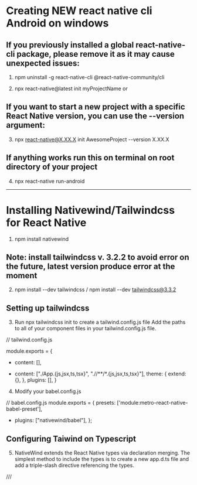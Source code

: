 # Creating NEW react native cli Android on windows

## If you previously installed a global react-native-cli package, please remove it as it may cause unexpected issues:

1. npm uninstall -g react-native-cli @react-native-community/cli

2. npx react-native@latest init myProjectName or

## If you want to start a new project with a specific React Native version, you can use the --version argument:

3. npx react-native@X.XX.X init AwesomeProject --version X.XX.X

## If anything works run this on terminal on root directory of your project

4. npx react-native run-android

---

# Installing Nativewind/Tailwindcss for React Native

1. npm install nativewind

## Note: install tailwindcss v. 3.2.2 to avoid error on the future, latest version produce error at the moment

2. npm install --dev tailwindcss / npm install --dev tailwindcss@3.3.2

## Setting up tailwindcss

3. Run npx tailwindcss init to create a tailwind.config.js file Add the paths to all of your component files in your tailwind.config.js file.

// tailwind.config.js

module.exports = {

- content: [],

* content: ["./App.{js,jsx,ts,tsx}", "./<custom-folder>/**/*.{js,jsx,ts,tsx}"],
  theme: {
  extend: {},
  },
  plugins: [],
  }

4. Modify your babel.config.js

// babel.config.js
module.exports = {
presets: ['module:metro-react-native-babel-preset'],

- plugins: ["nativewind/babel"],
  };

## Configuring Taiwind on Typescript

5. NativeWind extends the React Native types via declaration merging. The simplest method to include the types is to create a new app.d.ts file and add a triple-slash directive referencing the types.

/// <reference types="nativewind/types" />
